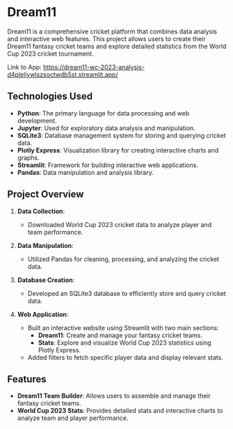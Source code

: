 # Dream11

Dream11 is a comprehensive cricket platform that combines data analysis and interactive web features. This project allows users to create their Dream11 fantasy cricket teams and explore detailed statistics from the World Cup 2023 cricket tournament.

Link to App: https://dream11-wc-2023-analysis-d4pleliywlszsoctwdb5st.streamlit.app/

## Technologies Used

- **Python**: The primary language for data processing and web development.
- **Jupyter**: Used for exploratory data analysis and manipulation.
- **SQLite3**: Database management system for storing and querying cricket data.
- **Plotly Express**: Visualization library for creating interactive charts and graphs.
- **Streamlit**: Framework for building interactive web applications.
- **Pandas**: Data manipulation and analysis library.

## Project Overview

1. **Data Collection**:
   - Downloaded World Cup 2023 cricket data to analyze player and team performance.

2. **Data Manipulation**:
   - Utilized Pandas for cleaning, processing, and analyzing the cricket data.

3. **Database Creation**:
   - Developed an SQLite3 database to efficiently store and query cricket data.

4. **Web Application**:
   - Built an interactive website using Streamlit with two main sections:
     - **Dream11**: Create and manage your fantasy cricket teams.
     - **Stats**: Explore and visualize World Cup 2023 statistics using Plotly Express.
   - Added filters to fetch specific player data and display relevant stats.

## Features

- **Dream11 Team Builder**: Allows users to assemble and manage their fantasy cricket teams.
- **World Cup 2023 Stats**: Provides detailed stats and interactive charts to analyze team and player performance.
